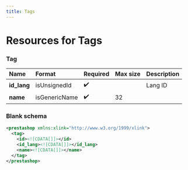 ```yaml
---
title: Tags
---
```


# Resources for Tags

### Tag

|    Name     |    Format     | Required | Max size | Description |
| :---------- | :------------ | :------- | :------- | :---------- |
| **id_lang** | isUnsignedId  | ✔️       |          | Lang ID     |
| **name**    | isGenericName | ✔️       | 32       |             |


### Blank schema

```xml
<prestashop xmlns:xlink="http://www.w3.org/1999/xlink">
  <tag>
    <id><![CDATA[]]></id>
    <id_lang><![CDATA[]]></id_lang>
    <name><![CDATA[]]></name>
  </tag>
</prestashop>
```

